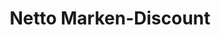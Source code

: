 ---
title: "Netto Marken-Discount"
url: /michendorf/netto-marken-discount-peter-huchel-chaussee/
shop: Supermarkt
---